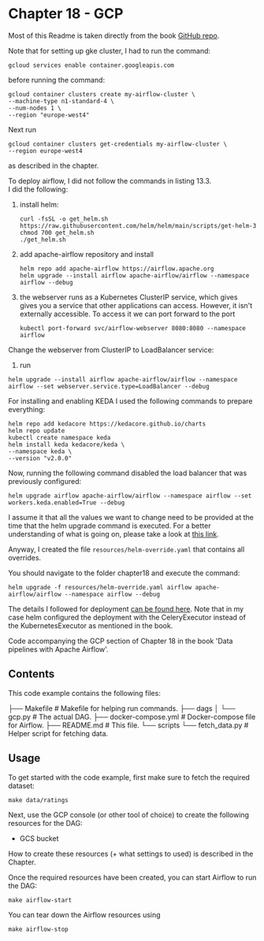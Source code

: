 # Chapter 18 - GCP

Most of this Readme is taken directly from the book [GitHub repo](https://github.com/BasPH/data-pipelines-with-apache-airflow).

Note that for setting up gke cluster, I had to run the command:
```shell
gcloud services enable container.googleapis.com
```
before running the command:
```shell
gcloud container clusters create my-airflow-cluster \
--machine-type n1-standard-4 \
--num-nodes 1 \
--region "europe-west4"
```
Next run
```shell
gcloud container clusters get-credentials my-airflow-cluster \
--region europe-west4
```
as described in the chapter.

To deploy airflow, I did not follow the commands in listing 13.3.\
I did the following:
1. install helm:
    ```shell
   curl -fsSL -o get_helm.sh https://raw.githubusercontent.com/helm/helm/main/scripts/get-helm-3
   chmod 700 get_helm.sh
   ./get_helm.sh
   ```
2. add apache-airflow repository and install
    ```shell
    helm repo add apache-airflow https://airflow.apache.org
    helm upgrade --install airflow apache-airflow/airflow --namespace airflow --debug
    ```
3. the webserver runs as a Kubernetes ClusterIP service, which gives
gives you a service that other applications can access. However,
it isn't  externally accessible. To access it we can port forward
to the port
    ```shell
    kubectl port-forward svc/airflow-webserver 8080:8080 --namespace airflow
    ```

Change the webserver from ClusterIP to LoadBalancer service:
1. run
```shell
helm upgrade --install airflow apache-airflow/airflow --namespace airflow --set webserver.service.type=LoadBalancer --debug
```

For installing and enabling KEDA I used the following commands
to prepare everything:

```shell
helm repo add kedacore https://kedacore.github.io/charts
helm repo update
kubectl create namespace keda
helm install keda kedacore/keda \
--namespace keda \
--version "v2.0.0"
```

Now, running the following command disabled the load balancer that
was previously configured:
```shell
helm upgrade airflow apache-airflow/airflow --namespace airflow --set workers.keda.enabled=True --debug
```

I assume it that all the values we want to change need to
be provided at the time that the helm upgrade command is executed.
For a better understanding of what is going on, please take a look
at [this link](https://medium.com/@kcatstack/understand-helm-upgrade-flags-reset-values-reuse-values-6e58ac8f127e).

Anyway, I created the file `resources/helm-override.yaml` that
contains all overrides.

You should navigate to the folder chapter18 and execute the command:
```shell
helm upgrade -f resources/helm-override.yaml airflow apache-airflow/airflow --namespace airflow --debug
```



The details I followed for deployment [can be found here](https://towardsdatascience.com/deploying-airflow-on-google-kubernetes-engine-with-helm-28c3d9f7a26b).
Note that in my case helm configured the deployment with the
CeleryExecutor instead of the KubernetesExecutor
as mentioned in the book.

Code accompanying the GCP section of Chapter 18 in the book 'Data pipelines with Apache Airflow'.

## Contents

This code example contains the following files:

├── Makefile            # Makefile for helping run commands.
├── dags
│   └── gcp.py          # The actual DAG.
├── docker-compose.yml  # Docker-compose file for Airflow.
├── README.md           # This file.
└── scripts
    └── fetch_data.py   # Helper script for fetching data.

## Usage

To get started with the code example, first make sure to fetch the required dataset:

    make data/ratings

Next, use the GCP console (or other tool of choice) to create the following resources for the DAG:

* GCS bucket

How to create these resources (+ what settings to used) is described in the Chapter.

Once the required resources have been created, you can start Airflow to run the DAG:

    make airflow-start

You can tear down the Airflow resources using

    make airflow-stop
